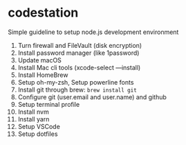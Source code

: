 # codestation
Simple guideline to setup node.js development environment

1. Turn firewall and FileVault (disk encryption)
2. Install password manager (like 1password)
3. Update macOS
4. Install Mac cli tools (xcode-select —install)
5. Install HomeBrew
6. Setup oh-my-zsh, Setup powerline fonts
7. Install git through brew: `brew install git`
8. Configure git (user.email and user.name) and github
9. Setup terminal profile
10. Install nvm
11. Install yarn
12. Setup VSCode
13. Setup dotfiles
